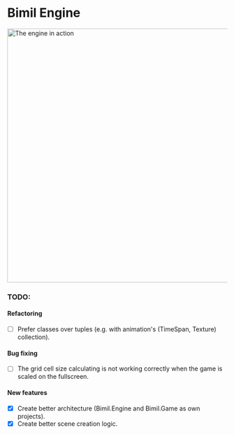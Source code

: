 # Bimil Engine

<img src="https://i.imgur.com/yeNco0X.png" width="580" title="The engine in action">

### TODO:

#### Refactoring

- [ ] Prefer classes over tuples (e.g. with animation's (TimeSpan, Texture) collection).

#### Bug fixing

- [ ] The grid cell size calculating is not working correctly when the game is scaled on the fullscreen.

#### New features

- [x] Create better architecture (Bimil.Engine and Bimil.Game as own projects).
- [x] Create better scene creation logic.